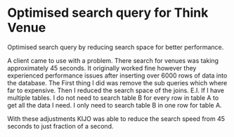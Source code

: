 # Optimised search query for Think Venue
Optimised search query by reducing search space for better performance. 



A client came to use with a problem. There search for venues was taking approximately 45 seconds. It originally worked fine however they experienced performance issues after inserting over 6000 rows of data into the database. The First thing I did was remove the sub queries which where far to expensive. Then I reduced the search space of the joins. E.I. If I have multiple tables. I do not need to search table B for every row in table A to get all the data I need. I only need to search table B in one row for table A. 

With these adjustments KIJO was able to reduce the search speed from 45 seconds to just  fraction of a second. 

